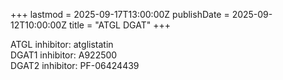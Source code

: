 +++
lastmod = 2025-09-17T13:00:00Z
publishDate = 2025-09-12T10:00:00Z
title = "ATGL DGAT"
+++

ATGL inhibitor: atglistatin  
DGAT1 inhibitor: A922500  
DGAT2 inhibitor: PF-06424439  